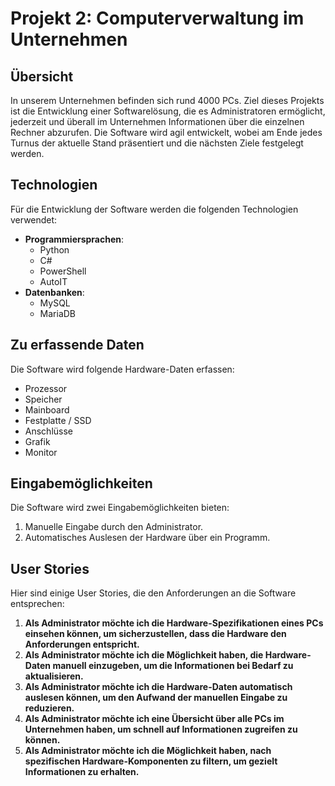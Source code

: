 # Projekt 2: Computerverwaltung im Unternehmen

## Übersicht

In unserem Unternehmen befinden sich rund 4000 PCs. Ziel dieses Projekts ist die Entwicklung einer Softwarelösung, die es Administratoren ermöglicht, jederzeit und überall im Unternehmen Informationen über die einzelnen Rechner abzurufen. Die Software wird agil entwickelt, wobei am Ende jedes Turnus der aktuelle Stand präsentiert und die nächsten Ziele festgelegt werden.

## Technologien

Für die Entwicklung der Software werden die folgenden Technologien verwendet:

- **Programmiersprachen**: 
  - Python
  - C#
  - PowerShell
  - AutoIT
- **Datenbanken**: 
  - MySQL
  - MariaDB

## Zu erfassende Daten

Die Software wird folgende Hardware-Daten erfassen:

- Prozessor
- Speicher
- Mainboard
- Festplatte / SSD
- Anschlüsse
- Grafik
- Monitor

## Eingabemöglichkeiten

Die Software wird zwei Eingabemöglichkeiten bieten:

1. Manuelle Eingabe durch den Administrator.
2. Automatisches Auslesen der Hardware über ein Programm.

## User Stories

Hier sind einige User Stories, die den Anforderungen an die Software entsprechen:

1. **Als Administrator möchte ich die Hardware-Spezifikationen eines PCs einsehen können, um sicherzustellen, dass die Hardware den Anforderungen entspricht.**
2. **Als Administrator möchte ich die Möglichkeit haben, die Hardware-Daten manuell einzugeben, um die Informationen bei Bedarf zu aktualisieren.**
3. **Als Administrator möchte ich die Hardware-Daten automatisch auslesen können, um den Aufwand der manuellen Eingabe zu reduzieren.**
4. **Als Administrator möchte ich eine Übersicht über alle PCs im Unternehmen haben, um schnell auf Informationen zugreifen zu können.**
5. **Als Administrator möchte ich die Möglichkeit haben, nach spezifischen Hardware-Komponenten zu filtern, um gezielt Informationen zu erhalten.**


